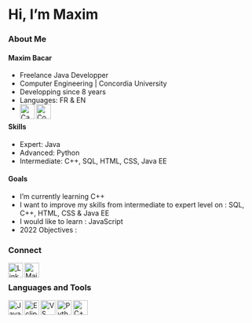 # Hi, I’m Maxim

### About Me
#### Maxim Bacar
- Freelance Java Developper
- Computer Engineering | Concordia University
- Developping since 8 years
- Languages: FR & EN
- <img align="left" alt="Canada" width="30px" src="https://upload.wikimedia.org/wikipedia/commons/e/e7/Drapeau_du_Canada.svg" /> <img align="left" alt="Comoros" width="30px" src="https://upload.wikimedia.org/wikipedia/commons/9/94/Flag_of_the_Comoros.svg" />

#### Skills
- Expert: Java
- Advanced: Python
- Intermediate: C++, SQL, HTML, CSS, Java EE

#### Goals
- I’m currently learning C++
- I want to improve my skills from intermediate to expert level on : SQL, C++, HTML, CSS & Java EE
- I would like to learn : JavaScript
- 2022 Objectives : 




### Connect
[<img align="left" alt="LinkedIn" width="30px" src="https://cdn.jsdelivr.net/npm/simple-icons@v3/icons/linkedin.svg" />][linkedin]
<a href = "mailto: maximbacar@hotmail.ca">
    <img align="left" alt="Mail" width="30px" src="http://simpleicon.com/wp-content/uploads/mail-2.svg" />
</a>


<br>

### Languages and Tools
[<img align="left" alt="Java" width="30px" src="https://www.vectorlogo.zone/logos/java/java-icon.svg"/>](https://www.java.com/fr/)
[<img align="left" alt="Eclipse" width="30px" src="https://upload.wikimedia.org/wikipedia/commons/c/cf/Eclipse-SVG.svg"/>](https://www.eclipse.org/downloads/)
[<img align="left" alt="VS Code" width="30px" src="https://upload.wikimedia.org/wikipedia/commons/9/9a/Visual_Studio_Code_1.35_icon.svg"/>](https://code.visualstudio.com/)
[<img align="left" alt="Python" width="30px" src="https://upload.wikimedia.org/wikipedia/commons/c/c3/Python-logo-notext.svg"/>](https://www.python.org/)
[<img align="left" alt="C++" width="30px" src="https://upload.wikimedia.org/wikipedia/commons/1/18/ISO_C%2B%2B_Logo.svg"/>](https://fr.wikipedia.org/wiki/C%2B%2B#:~:text=C%2B%2B%20est%20un%20langage,objet%20et%20la%20programmation%20g%C3%A9n%C3%A9rique.)





[linkedin]:https://www.linkedin.com/in/maximbacar/
